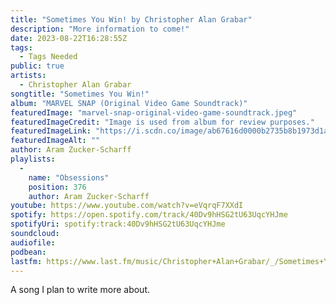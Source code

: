 ```yaml
---
title: "Sometimes You Win! by Christopher Alan Grabar"
description: "More information to come!"
date: 2023-08-22T16:28:55Z
tags:
  - Tags Needed
public: true
artists:
  - Christopher Alan Grabar
songtitle: "Sometimes You Win!"
album: "MARVEL SNAP (Original Video Game Soundtrack)"
featuredImage: "marvel-snap-original-video-game-soundtrack.jpeg"
featuredImageCredit: "Image is used from album for review purposes."
featuredImageLink: "https://i.scdn.co/image/ab67616d0000b2735b8b1973d1a1f5bde1caa004"
featuredImageAlt: ""
author: Aram Zucker-Scharff
playlists:
  -
    name: "Obsessions"
    position: 376
    author: Aram Zucker-Scharff
youtube: https://www.youtube.com/watch?v=eVqrqF7XXdI
spotify: https://open.spotify.com/track/40Dv9hHSG2tU63UqcYHJme
spotifyUri: spotify:track:40Dv9hHSG2tU63UqcYHJme
soundcloud:
audiofile:
podbean:
lastfm: https://www.last.fm/music/Christopher+Alan+Grabar/_/Sometimes+You+Win%21
---
```


A song I plan to write more about.
		